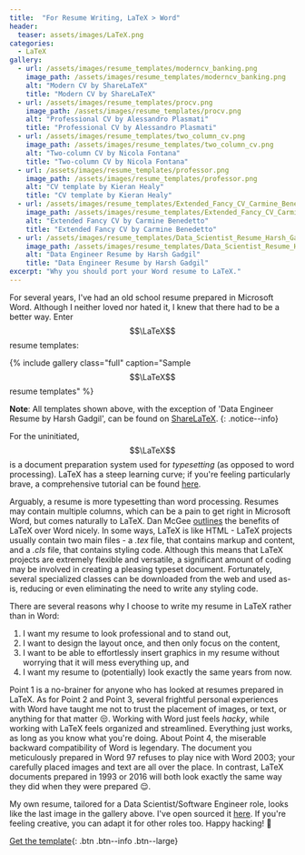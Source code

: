 ```yaml
---
title:  "For Resume Writing, LaTeX > Word"
header:
  teaser: assets/images/LaTeX.png
categories: 
  - LaTeX
gallery:
  - url: /assets/images/resume_templates/moderncv_banking.png
    image_path: /assets/images/resume_templates/moderncv_banking.png
    alt: "Modern CV by ShareLaTeX"
    title: "Modern CV by ShareLaTeX"
  - url: /assets/images/resume_templates/procv.png
    image_path: /assets/images/resume_templates/procv.png
    alt: "Professional CV by Alessandro Plasmati"
    title: "Professional CV by Alessandro Plasmati"
  - url: /assets/images/resume_templates/two_column_cv.png
    image_path: /assets/images/resume_templates/two_column_cv.png
    alt: "Two-column CV by Nicola Fontana"
    title: "Two-column CV by Nicola Fontana"
  - url: /assets/images/resume_templates/professor.png
    image_path: /assets/images/resume_templates/professor.png
    alt: "CV template by Kieran Healy"
    title: "CV template by Kieran Healy"
  - url: /assets/images/resume_templates/Extended_Fancy_CV_Carmine_Benedetto.png
    image_path: /assets/images/resume_templates/Extended_Fancy_CV_Carmine_Benedetto.png
    alt: "Extended Fancy CV by Carmine Benedetto"
    title: "Extended Fancy CV by Carmine Benedetto"
  - url: /assets/images/resume_templates/Data_Scientist_Resume_Harsh_Gadgil.png
    image_path: /assets/images/resume_templates/Data_Scientist_Resume_Harsh_Gadgil.png
    alt: "Data Engineer Resume by Harsh Gadgil"
    title: "Data Engineer Resume by Harsh Gadgil"
excerpt: "Why you should port your Word resume to LaTeX."
---
```


For several years, I've had an old school resume prepared in Microsoft Word. Although I neither loved nor hated it, I knew that there had to be a better way. Enter $$\LaTeX$$ resume templates:

{% include gallery class="full" caption="Sample $$\LaTeX$$ resume templates" %}

**Note**: All templates shown above, with the exception of 'Data Engineer Resume by Harsh Gadgil', can be found on [ShareLaTeX](https://www.sharelatex.com/templates/cv-or-resume).
{: .notice--info}

For the uninitiated, $$\LaTeX$$ is a document preparation system used for *typesetting* (as opposed to word processing). LaTeX has a steep learning curve; if you're feeling particularly brave, a comprehensive tutorial can be found [here](https://www.latex-tutorial.com/). 

Arguably, a resume is more typesetting than word processing. Resumes may contain multiple columns, which can be a pain to get right in Microsoft Word, but comes naturally to LaTeX. Dan McGee [outlines](https://www.toofishes.net/blog/why-i-do-my-resume-latex/) the benefits of LaTeX over Word nicely. In some ways, LaTeX is like HTML - LaTeX projects usually contain two main files - a *.tex* file, that contains markup and content, and a *.cls* file, that contains styling code. Although this means that LaTeX projects are extremely flexible and versatile, a significant amount of coding may be involved in creating a pleasing typeset document. Fortunately, several specialized classes can be downloaded from the web and used as-is, reducing or even eliminating the need to write any styling code. 

There are several reasons why I choose to write my resume in LaTeX rather than in Word:

1. I want my resume to look professional and to stand out, 
2. I want to design the layout once, and then only focus on the content,
3. I want to be able to effortlessly insert graphics in my resume without worrying that it will mess everything up, and
4. I want my resume to (potentially) look exactly the same years from now. 

Point 1 is a no-brainer for anyone who has looked at resumes prepared in LaTeX. As for Point 2 and Point 3, several frightful personal experiences with Word have taught me not to trust the placement of images, or text, or anything for that matter :unamused:. Working with Word just feels *hacky*, while working with LaTeX feels organized and streamlined. Everything just works, as long as you know what you're doing. About Point 4, the miserable backward compatibility of Word is legendary. The document you meticulously prepared in Word 97 refuses to play nice with Word 2003; your carefully placed images and text are all over the place. In contrast, LaTeX documents prepared in 1993 or 2016 will both look exactly the same way they did when they were prepared :relieved:. 

My own resume, tailored for a Data Scientist/Software Engineer role, looks like the last image in the gallery above. I've open sourced it [here](https://github.com/opensorceror/Data-Engineer-Resume-LaTeX). If you're feeling creative, you can adapt it for other roles too. Happy hacking! :beers:

[Get the template](https://github.com/opensorceror/Data-Engineer-Resume-LaTeX){: .btn .btn--info .btn--large}


